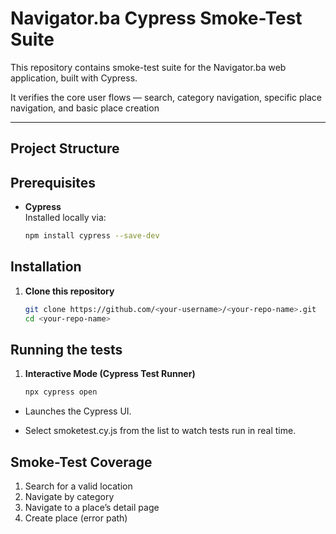 # Navigator.ba Cypress Smoke-Test Suite

This repository contains smoke-test suite for the Navigator.ba web application, built with Cypress. 

It verifies the core user flows — search, category navigation, specific place navigation, and basic place creation

---

## Project Structure

## Prerequisites

- **Cypress**  
  Installed locally via:
  ```bash
  npm install cypress --save-dev

## Installation

1. **Clone this repository**  
   ```bash
   git clone https://github.com/<your-username>/<your-repo-name>.git
   cd <your-repo-name>

## Running the tests
1. **Interactive Mode (Cypress Test Runner)**  
   ```bash
   npx cypress open

- Launches the Cypress UI.

- Select smoketest.cy.js from the list to watch tests run in real time.

## Smoke-Test Coverage
1. Search for a valid location
2. Navigate by category
3. Navigate to a place’s detail page
4. Create place (error path)
